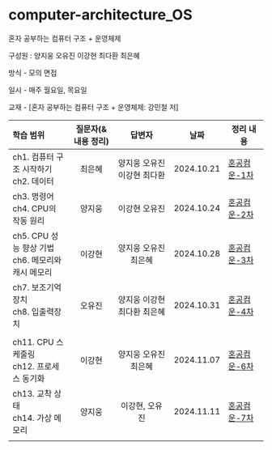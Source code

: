 # computer-architecture_OS
혼자 공부하는 컴퓨터 구조 + 운영체제

구성원 : 양지웅 오유진 이강현 최다환 최은혜

방식 - 모의 면접

일시 - 매주 월요일, 목요일

교재 - [혼자 공부하는 컴퓨터 구조 + 운영체제: 강민철 저]

| 학습 범위 | 질문자(& 내용 정리) |      답변자      |    날짜    | 정리 내용 |
| :-------- | :-----------------: | :--------------: | :--------: | --------- |
| ch1. 컴퓨터 구조 시작하기 </br> ch2. 데이터   | 최은혜 | 양지웅 오유진 이강현 최다환 | 2024.10.21 | [혼공컴운-1차]() |
| ch3. 명령어 </br> ch4. CPU의 작동 원리   | 양지웅 | 이강현 오유진 | 2024.10.24 | [혼공컴운-2차](https://github.com/CS-conqueror/computer-architecture_OS/blob/main/20241024_Chapter_03_04.md)|
| ch5. CPU 성능 향상 기법 </br> ch6. 메모리와 캐시 메모리   | 이강현 | 양지웅 오유진 최은혜 | 2024.10.28 | [혼공컴운-3차](https://github.com/CS-conqueror/computer-architecture_OS/blob/main/20241028_Chapter_05_06.md)|
| ch7. 보조기억장치 </br> ch8. 입출력장치   | 오유진 | 양지웅 이강현 최다환 최은혜 | 2024.10.31 | [혼공컴운-4차](https://github.com/CS-conqueror/computer-architecture_OS/blob/main/20241031_Chapter_07_08.md)|
| | | | | |
| ch11. CPU 스케줄링 </br> ch12. 프로세스 동기화 | 이강현 | 양지웅 오유진 최은혜 | 2024.11.07 | [혼공컴운-6차](https://github.com/CS-conqueror/computer-architecture_OS/blob/main/20241107_Chapter_11_12.md) |
| ch13. 교착 상태 </br> ch14. 가상 메모리 | 양지웅 | 이강현, 오유진 | 2024.11.11 | [혼공컴운-7차](https://github.com/CS-conqueror/computer-architecture_OS/blob/main/20241111_Chapter_13_14.md) |
| | | | | |

